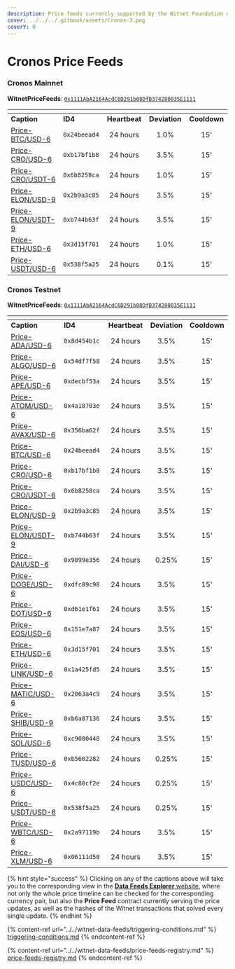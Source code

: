 ```yaml
---
description: Price feeds currently supported by the Witnet Foundation on Cronos networks
cover: ../../../.gitbook/assets/Cronos-3.png
coverY: 0
---
```


# Cronos Price Feeds

### Cronos Mainnet

**WitnetPriceFeeds**: [`0x1111AbA2164AcdC6D291b08DfB374280035E1111`](https://cronoscan.com/address/0x1111AbA2164AcdC6D291b08DfB374280035E1111)

<table data-header-hidden><thead><tr><th width="214"></th><th width="150"></th><th width="150" align="center"></th><th width="150" align="center"></th><th width="150" align="center"></th></tr></thead><tbody><tr><td><strong>Caption</strong></td><td><strong>ID4</strong></td><td align="center"><strong>Heartbeat</strong></td><td align="center"><strong>Deviation</strong></td><td align="center"><strong>Cooldown</strong></td></tr><tr><td><a href="https://feeds.witnet.io/feeds/cronos-mainnet_btc-usd_6">Price-BTC/USD-6</a></td><td><code>0x24beead4</code></td><td align="center">24 hours</td><td align="center">1.0%</td><td align="center">15'</td></tr><tr><td><a href="https://feeds.witnet.io/cronos/cronos-mainnet_cro-usd_6">Price-CRO/USD-6</a></td><td><code>0xb17bf1b8</code></td><td align="center">24 hours</td><td align="center">3.5%</td><td align="center">15'</td></tr><tr><td><a href="https://feeds.witnet.io/feeds/cronos-mainnet_cro-usdt_6">Price-CRO/USDT-6</a></td><td><code>0x6b8258ca</code></td><td align="center">24 hours</td><td align="center">1.0%</td><td align="center">15'</td></tr><tr><td><a href="https://feeds.witnet.io/feeds/cronos-mainnet_elon-usd_9">Price-ELON/USD-9</a></td><td><code>0x2b9a3c85</code></td><td align="center">24 hours</td><td align="center">3.5%</td><td align="center">15'</td></tr><tr><td><a href="https://feeds.witnet.io/feeds/cronos-mainnet_elon-usdt_9">Price-ELON/USDT-9</a></td><td><code>0xb744b63f</code></td><td align="center">24 hours</td><td align="center">3.5%</td><td align="center">15'</td></tr><tr><td><a href="https://feeds.witnet.io/feeds/cronos-mainnet_eth-usd_6">Price-ETH/USD-6</a></td><td><code>0x3d15f701</code></td><td align="center">24 hours</td><td align="center">1.0%</td><td align="center">15'</td></tr><tr><td><a href="https://feeds.witnet.io/feeds/cronos-mainnet_usdt-usd_6">Price-USDT/USD-6</a></td><td><code>0x538f5a25</code></td><td align="center">24 hours</td><td align="center">0.1%</td><td align="center">15'</td></tr></tbody></table>

### Cronos Testnet

**WitnetPriceFeeds**: [`0x1111AbA2164AcdC6D291b08DfB374280035E1111`](https://explorer.cronos.org/testnet/address/0x1111AbA2164AcdC6D291b08DfB374280035E1111)

<table data-header-hidden><thead><tr><th width="215"></th><th width="150"></th><th width="150" align="center"></th><th align="center"></th><th align="center"></th></tr></thead><tbody><tr><td><strong>Caption</strong></td><td><strong>ID4</strong></td><td align="center"><strong>Heartbeat</strong></td><td align="center"><strong>Deviation</strong></td><td align="center"><strong>Cooldown</strong></td></tr><tr><td><a href="https://feeds.witnet.io/cronos/cronos-testnet_ada-usd_6">Price-ADA/USD-6</a></td><td><code>0x8d454b1c</code></td><td align="center">24 hours</td><td align="center">3.5%</td><td align="center">15'</td></tr><tr><td><a href="https://feeds.witnet.io/cronos/cronos-testnet_algo-usd_6">Price-ALGO/USD-6</a></td><td><code>0x54df7f58</code></td><td align="center">24 hours</td><td align="center">3.5%</td><td align="center">15'</td></tr><tr><td><a href="https://feeds.witnet.io/cronos/cronos-testnet_ape-usd_6">Price-APE/USD-6</a></td><td><code>0xdecbf53a</code></td><td align="center">24 hours</td><td align="center">3.5%</td><td align="center">15'</td></tr><tr><td><a href="https://feeds.witnet.io/cronos/cronos-testnet_atom-usd_6">Price-ATOM/USD-6</a></td><td><code>0x4a18703e</code></td><td align="center">24 hours</td><td align="center">3.5%</td><td align="center">15'</td></tr><tr><td><a href="https://feeds.witnet.io/cronos/cronos-testnet_avax-usd_6">Price-AVAX/USD-6</a></td><td><code>0x356ba62f</code></td><td align="center">24 hours</td><td align="center">3.5%</td><td align="center">15'</td></tr><tr><td><a href="https://feeds.witnet.io/feeds/cronos-testnet_btc-usd_6">Price-BTC/USD-6</a></td><td><code>0x24beead4</code></td><td align="center">24 hours</td><td align="center">3.5%</td><td align="center">15'</td></tr><tr><td><a href="https://feeds.witnet.io/cronos/cronos-testnet_cro-usd_6">Price-CRO/USD-6</a></td><td><code>0xb17bf1b8</code></td><td align="center">24 hours</td><td align="center">3.5%</td><td align="center">15'</td></tr><tr><td><a href="https://feeds.witnet.io/feeds/cronos-testnet_cro-usdt_6">Price-CRO/USDT-6</a></td><td><code>0x6b8258ca</code></td><td align="center">24 hours</td><td align="center">3.5%</td><td align="center">15'</td></tr><tr><td><a href="https://feeds.witnet.io/feeds/cronos-testnet_elon-usd_9">Price-ELON/USD-9</a></td><td><code>0x2b9a3c85</code></td><td align="center">24 hours</td><td align="center">3.5%</td><td align="center">15'</td></tr><tr><td><a href="https://feeds.witnet.io/feeds/cronos-testnet_elon-usdt_9">Price-ELON/USDT-9</a></td><td><code>0xb744b63f</code></td><td align="center">24 hours</td><td align="center">3.5%</td><td align="center">15'</td></tr><tr><td><a href="https://feeds.witnet.io/cronos/cronos-testnet_dai-usd_6">Price-DAI/USD-6</a></td><td><code>0x9899e356</code></td><td align="center">24 hours</td><td align="center">0.25%</td><td align="center">15'</td></tr><tr><td><a href="https://feeds.witnet.io/cronos/cronos-testnet_doge-usd_6">Price-DOGE/USD-6</a></td><td><code>0xdfc89c98</code></td><td align="center">24 hours</td><td align="center">3.5%</td><td align="center">15'</td></tr><tr><td><a href="https://feeds.witnet.io/cronos/cronos-testnet_dot-usd_6">Price-DOT/USD-6</a></td><td><code>0xd61e1f61</code></td><td align="center">24 hours</td><td align="center">3.5%</td><td align="center">15'</td></tr><tr><td><a href="https://feeds.witnet.io/cronos/cronos-testnet_eos-usd_6">Price-EOS/USD-6</a></td><td><code>0x151e7a87</code></td><td align="center">24 hours</td><td align="center">3.5%</td><td align="center">15'</td></tr><tr><td><a href="https://feeds.witnet.io/feeds/cronos-testnet_eth-usd_6">Price-ETH/USD-6</a></td><td><code>0x3d15f701</code></td><td align="center">24 hours</td><td align="center">3.5%</td><td align="center">15'</td></tr><tr><td><a href="https://feeds.witnet.io/cronos/cronos-testnet_link-usd_6">Price-LINK/USD-6</a></td><td><code>0x1a425fd5</code></td><td align="center">24 hours</td><td align="center">3.5%</td><td align="center">15'</td></tr><tr><td><a href="https://feeds.witnet.io/cronos/cronos-testnet_matic-usd_6">Price-MATIC/USD-6</a></td><td><code>0x2063a4c9</code></td><td align="center">24 hours</td><td align="center">3.5%</td><td align="center">15'</td></tr><tr><td><a href="https://feeds.witnet.io/cronos/cronos-testnet_shib-usd_9">Price-SHIB/USD-9</a></td><td><code>0xb6a87136</code></td><td align="center">24 hours</td><td align="center">3.5%</td><td align="center">15'</td></tr><tr><td><a href="https://feeds.witnet.io/cronos/cronos-testnet_sol-usd_6">Price-SOL/USD-6</a></td><td><code>0xc9080448</code></td><td align="center">24 hours</td><td align="center">3.5%</td><td align="center">15'</td></tr><tr><td><a href="https://feeds.witnet.io/cronos/cronos-testnet_tusd-usd_6">Price-TUSD/USD-6</a></td><td><code>0xb5602282</code></td><td align="center">24 hours</td><td align="center">0.25%</td><td align="center">15'</td></tr><tr><td><a href="https://feeds.witnet.io/cronos/cronos-testnet_usdc-usd_6">Price-USDC/USD-6</a></td><td><code>0x4c80cf2e</code></td><td align="center">24 hours</td><td align="center">0.25%</td><td align="center">15'</td></tr><tr><td><a href="https://feeds.witnet.io/feeds/cronos-testnet_usdt-usd_6">Price-USDT/USD-6</a></td><td><code>0x538f5a25</code></td><td align="center">24 hours</td><td align="center">0.25%</td><td align="center">15'</td></tr><tr><td><a href="https://feeds.witnet.io/cronos/cronos-testnet_wbtc-usd_6">Price-WBTC/USD-6</a></td><td><code>0x2a97119b</code></td><td align="center">24 hours</td><td align="center">3.5%</td><td align="center">15'</td></tr><tr><td><a href="https://feeds.witnet.io/cronos/cronos-testnet_xlm-usd_6">Price-XLM/USD-6</a></td><td><code>0x06111d50</code></td><td align="center">24 hours</td><td align="center">3.5%</td><td align="center">15'</td></tr></tbody></table>

{% hint style="success" %}
Clicking on any of the captions above will take you to the corresponding view in the [**Data Feeds Explorer** website](https://feeds.witnet.io), where not only the whole price timeline can be checked for the corresponding currency pair, but also the **Price Feed** contract currently serving the price updates, as well as the hashes of the Witnet transactions that solved every single update.
{% endhint %}

{% content-ref url="../../witnet-data-feeds/triggering-conditions.md" %}
[triggering-conditions.md](../triggering-conditions.md)
{% endcontent-ref %}

{% content-ref url="../../witnet-data-feeds/price-feeds-registry.md" %}
[price-feeds-registry.md](../price-feeds-registry.md)
{% endcontent-ref %}
